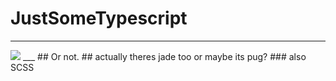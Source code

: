 # JustSomeTypescript
___
<img src="https://img.shields.io/badge/Tests%3A-Passing-brightgreen?style=for-the-badge"/>
___
## Or not.
## actually theres jade too
or maybe its pug?
### also SCSS
